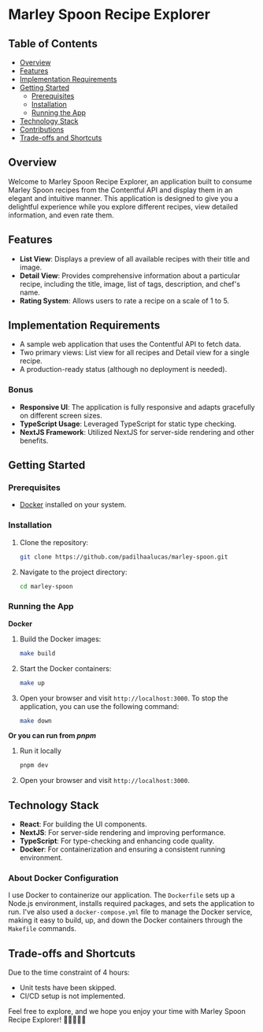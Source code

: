 # Marley Spoon Recipe Explorer

## Table of Contents

- [Overview](#overview)
- [Features](#features)
- [Implementation Requirements](#implementation-requirements)
- [Getting Started](#getting-started)
  - [Prerequisites](#prerequisites)
  - [Installation](#installation)
  - [Running the App](#running-the-app)
- [Technology Stack](#technology-stack)
- [Contributions](#contributions)
- [Trade-offs and Shortcuts](#trade-offs-and-shortcuts)

## Overview

Welcome to Marley Spoon Recipe Explorer, an application built to consume Marley Spoon recipes from the Contentful API and display them in an elegant and intuitive manner. This application is designed to give you a delightful experience while you explore different recipes, view detailed information, and even rate them.

## Features

- **List View**: Displays a preview of all available recipes with their title and image.
- **Detail View**: Provides comprehensive information about a particular recipe, including the title, image, list of tags, description, and chef's name.
- **Rating System**: Allows users to rate a recipe on a scale of 1 to 5.

## Implementation Requirements

- A sample web application that uses the Contentful API to fetch data.
- Two primary views: List view for all recipes and Detail view for a single recipe.
- A production-ready status (although no deployment is needed).

### Bonus

- **Responsive UI**: The application is fully responsive and adapts gracefully on different screen sizes.
- **TypeScript Usage**: Leveraged TypeScript for static type checking.
- **NextJS Framework**: Utilized NextJS for server-side rendering and other benefits.

## Getting Started

### Prerequisites

- [Docker](https://www.docker.com/products/docker-desktop) installed on your system.

### Installation

1. Clone the repository:
    ```bash
    git clone https://github.com/padilhaalucas/marley-spoon.git
    ```
2. Navigate to the project directory:
    ```bash
    cd marley-spoon
    ```

### Running the App

**Docker**
1. Build the Docker images:
    ```bash
    make build
    ```
2. Start the Docker containers:
    ```bash
    make up
    ```
3. Open your browser and visit `http://localhost:3000`.
    To stop the application, you can use the following command:
    ```bash
    make down
    ```

**Or you can run from ***pnpm***** 
1. Run it locally
    ```bash
    pnpm dev
    ```
2. Open your browser and visit `http://localhost:3000`.

## Technology Stack

- **React**: For building the UI components.
- **NextJS**: For server-side rendering and improving performance.
- **TypeScript**: For type-checking and enhancing code quality.
- **Docker**: For containerization and ensuring a consistent running environment.

### About Docker Configuration

I use Docker to containerize our application. The `Dockerfile` sets up a Node.js environment, installs required packages, and sets the application to run. I've also used a `docker-compose.yml` file to manage the Docker service, making it easy to build, up, and down the Docker containers through the `Makefile` commands.

## Trade-offs and Shortcuts

Due to the time constraint of 4 hours:

- Unit tests have been skipped.
- CI/CD setup is not implemented.

Feel free to explore, and we hope you enjoy your time with Marley Spoon Recipe Explorer! 🍲👩‍🍳👨‍🍳
